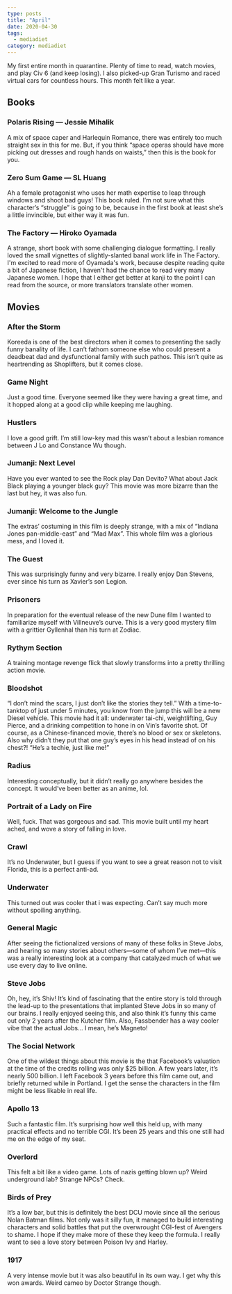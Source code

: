 ```yaml
---
type: posts
title: "April"
date: 2020-04-30
tags:
  - mediadiet
category: mediadiet
---
```


My first entire month in quarantine. Plenty of time to read, watch movies, and play Civ 6 (and keep losing). I also picked-up Gran Turismo and raced virtual cars for countless hours. This month felt like a year.

## Books

### Polaris Rising — Jessie Mihalik

A mix of space caper and Harlequin Romance, there was entirely too much straight sex in this for me. But, if you think “space operas should have more picking out dresses and rough hands on waists,” then this is the book for you.

### Zero Sum Game — SL Huang

Ah a female protagonist who uses her math expertise to leap through windows and shoot bad guys! This book ruled. I’m not sure what this character’s “struggle” is going to be, because in the first book at least she’s a little invincible, but either way it was fun.

### The Factory — Hiroko Oyamada

A strange, short book with some challenging dialogue formatting. I really loved the small vignettes of slightly-slanted banal work life in The Factory. I'm excited to read more of Oyamada's work, because despite reading quite a bit of Japanese fiction, I haven't had the chance to read very many Japanese women. I hope that I either get better at kanji to the point I can read from the source, or more translators translate other women.

## Movies

### After the Storm

Koreeda is one of the best directors when it comes to presenting the sadly funny banality of life. I can’t fathom someone else who could present a deadbeat dad and dysfunctional family with such pathos. This isn’t quite as heartrending as Shoplifters, but it comes close.

### Game Night

Just a good time. Everyone seemed like they were having a great time, and it hopped along at a good clip while keeping me laughing.

### Hustlers

I love a good grift. I’m still low-key mad this wasn’t about a lesbian romance between J Lo and Constance Wu though.

### Jumanji: Next Level

Have you ever wanted to see the Rock play Dan Devito? What about Jack Black playing a younger black guy? This movie was more bizarre than the last but hey, it was also fun.

### Jumanji: Welcome to the Jungle

The extras’ costuming in this film is deeply strange, with a mix of “Indiana Jones pan-middle-east” and “Mad Max”. This whole film was a glorious mess, and I loved it.

### The Guest

This was surprisingly funny and very bizarre. I really enjoy Dan Stevens, ever since his turn as Xavier’s son Legion.

### Prisoners

In preparation for the eventual release of the new Dune film I wanted to familiarize myself with Villneuve’s ourve. This is a very good mystery film with a grittier Gyllenhal than his turn at Zodiac.

### Rythym Section

A training montage revenge flick that slowly transforms into a pretty thrilling action movie.

### Bloodshot

“I don’t mind the scars, I just don’t like the stories they tell.” With a time-to-tanktop of just under 5 minutes, you know from the jump this will be a new Diesel vehicle. This movie had it all: underwater tai-chi, weightlifting, Guy Pierce, and a drinking competition to hone in on Vin’s favorite shot. Of course, as a Chinese-financed movie, there’s no blood or sex or skeletons. Also why didn’t they put that one guy’s eyes in his head instead of on his chest?! “He’s a techie, just like me!”

### Radius

Interesting conceptually, but it didn’t really go anywhere besides the concept. It would’ve been better as an anime, lol.

### Portrait of a Lady on Fire

Well, fuck. That was gorgeous and sad. This movie built until my heart ached, and wove a story of falling in love.

### Crawl

It’s no Underwater, but I guess if you want to see a great reason not to visit Florida, this is a perfect anti-ad.

### Underwater

This turned out was cooler that i was expecting. Can’t say much more without spoiling anything.

### General Magic

After seeing the fictionalized versions of many of these folks in Steve Jobs, and hearing so many stories about others—some of whom I’ve met—this was a really interesting look at a company that catalyzed much of what we use every day to live online.

### Steve Jobs

Oh, hey, it’s Shiv! It’s kind of fascinating that the entire story is told through the lead-up to the presentations that implanted Steve Jobs in so many of our brains. I really enjoyed seeing this, and also think it’s funny this came out only 2 years after the Kutcher film. Also, Fassbender has a way cooler vibe that the actual Jobs... I mean, he’s Magneto!

### The Social Network

One of the wildest things about this movie is the that Facebook’s valuation at the time of the credits rolling was only $25 billion. A few years later, it’s nearly 500 billion. I left Facebook 3 years before this film came out, and briefly returned while in Portland. I get the sense the characters in the film might be less likable in real life.

### Apollo 13

Such a fantastic film. It’s surprising how well this held up, with many practical effects and no terrible CGI. It’s been 25 years and this one still had me on the edge of my seat.

### Overlord

This felt a bit like a video game. Lots of nazis getting blown up? Weird underground lab? Strange NPCs? Check.

### Birds of Prey

It’s a low bar, but this is definitely the best DCU movie since all the serious Nolan Batman films. Not only was it silly fun, it managed to build interesting characters and solid battles that put the overwrought CGI-fest of Avengers to shame. I hope if they make more of these they keep the formula. I really want to see a love story between Poison Ivy and Harley.

### 1917

A very intense movie but it was also beautiful in its own way. I get why this won awards. Weird cameo by Doctor Strange though.
